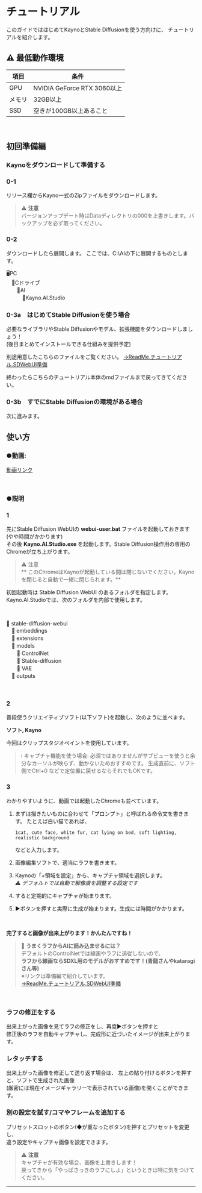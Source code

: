 # チュートリアル

このガイドでははじめてKaynoとStable Diffusionを使う方向けに、
チュートリアルを紹介します。

## ⚠ 最低動作環境

| 項目  | 条件                        |
| --- | ------------------------- |
| GPU | NVIDIA GeForce RTX 3060以上 |
| メモリ | 32GB以上                      |
| SSD | 空きが100GB以上あること            |

<br>


## 初回準備編
### Kaynoをダウンロードして準備する

### **0-1**  
リリース欄からKayno一式のZipファイルをダウンロードします。  


> ⚠ **注意**  
> バージョンアップデート時はDataディレクトリの000を上書きします。バックアップを必ず取ってください。

### **0-2**
ダウンロードしたら展開します。
ここでは、C:\AIの下に展開するものとします。

🖥️PC  
　📂Cドライブ  
　　📂AI  
　　　📂Kayno.AI.Studio   

### **0-3a　はじめてStable Diffusionを使う場合**  
必要なライブラリやStable Diffusionやモデル、拡張機能をダウンロードしましょう！  
(後日まとめてインストールできる仕組みを提供予定)

別途用意したこちらのファイルをご覧ください。
[→ReadMe.チュートリアル.SDWebUI準備](./ReadMe.チュートリアル.SDWebUI準備.md)

終わったらこちらのチュートリアル本体のmdファイルまで戻ってきてください。

### **0-3b　すでにStable Diffusionの環境がある場合**
次に進みます。


## 使い方
### ●動画:
[動画リンク](https://github.com/user-attachments/assets/f0ffb04b-7bb6-42af-baa7-0a2a81a9700c)

<br>

### ●説明
### **1**
先にStable Diffusion WebUIの **webui-user.bat** ファイルを起動しておきます(やや時間がかかります)  
その後 **Kayno.AI.Studio.exe** を起動します。Stable Diffusion操作用の専用のChromeが立ち上がります。

> ⚠ 注意  
> ** このChromeはKaynoが起動している間は閉じないでください。Kaynoを閉じると自動で一緒に閉じられます。**

初回起動時は Stable Diffusion WebUI のあるフォルダを指定します。
Kayno.AI.Studioでは、次のフォルダを内部で使用します。

<br>

📁 stable-diffusion-webui  
　📁 embeddings  
　📁 extensions  
　📁 models    
　　📁 ControlNet  
　　📁 Stable-diffusion  
　　📁 VAE  
　📁 outputs  

<br>

### **2**
普段使うクリエイティブソフト(以下ソフト)を起動し、次のように並べます。

**ソフト, Kayno**

今回はクリップスタジオペイントを使用しています。

> ℹ️ キャプチャ機能を使う場合:
> 必須ではありませんがサブビューを使うと余分なカーソルが映らず、動かないためおすすめです。
> 生成直前に、ソフト側でCtrl+0 などで定位置に戻せるならそれでもOKです。

### **3**
わかりやすいように、動画では起動したChromeも並べています。

1. まずは描きたいものに合わせて「プロンプト」と呼ばれる命令文を書きます。
たとえば白い猫であれば、  

	`1cat, cute face, white fur, cat lying on bed, soft lighting, realistic background`

	などと入力します。

2. 画像編集ソフトで、適当にラフを書きます。
3. Kaynoの「+領域を設定」から、キャプチャ領域を選択します。  
  *⚠ デフォルトでは自動で解像度を調整する設定です* 
4. すると定期的にキャプチャが始まります。
5. ▶ボタンを押すと実際に生成が始まります。生成には時間がかかります。


<br>

**完了すると画像が出来上がります！かんたんですね！**

> **🤔 うまくラフからAIに読み込ませるには？**  
> デフォルトのControlNetでは線画やラフに追従しないので、  
> **ラフから線画ならSDXL用のモデルがおすすめです！(青龍さんやkataragiさん等)**  
> ※リンクは準備編で紹介しています。  
> [→ReadMe.チュートリアル.SDWebUI準備](./ReadMe.チュートリアル.SDWebUI準備.md)

<br>

### **ラフの修正をする**
出来上がった画像を見てラフの修正をし、再度▶ボタンを押すと  
修正後のラフを自動キャプチャし、完成形に近づいたイメージが出来上がります。


### **レタッチする**
出来上がった画像を修正して送り返す場合は、
左上の貼り付けるボタンを押すと、ソフトで生成された画像  
(厳密には現在イメージギャラリーで表示されている画像)を開くことができます。


### **別の設定を試す/コマやフレームを追加する**
プリセットスロットのボタン(◆が重なったボタン)を押すとプリセットを変更し、  
違う設定やキャプチャ画像を設定できます。


> ⚠ **注意**  
> キャプチャが有効な場合、画像を上書きします！  
> 戻ってきから「やっぱさっきのラフにしよ」というときは特に気をつけてください。


---

